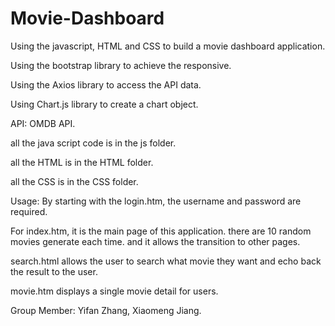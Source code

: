 # Movie-Dashboard

Using the javascript, HTML and CSS to build a movie dashboard application.

Using the bootstrap library to achieve the responsive. 

Using the Axios library to access the API data.

Using Chart.js library to create a chart object.


API: OMDB API.

all the java script code is in the js folder. 

all the HTML is in the HTML folder.

all the CSS is in the CSS folder.



Usage:
By starting with the login.htm, the username and password are required.

For index.htm, it is the main page of this application. there are 10 random movies generate each time. and it allows the transition to other pages.

search.html allows the user to search what movie they want and echo back the result to the user.

movie.htm displays a single movie detail for users.


Group Member: Yifan Zhang, Xiaomeng Jiang.

